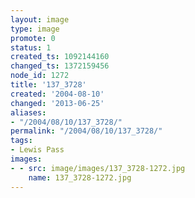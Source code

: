 ```yaml
---
layout: image
type: image
promote: 0
status: 1
created_ts: 1092144160
changed_ts: 1372159456
node_id: 1272
title: '137_3728'
created: '2004-08-10'
changed: '2013-06-25'
aliases:
- "/2004/08/10/137_3728/"
permalink: "/2004/08/10/137_3728/"
tags:
- Lewis Pass
images:
- - src: image/images/137_3728-1272.jpg
    name: 137_3728-1272.jpg
---
```


